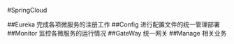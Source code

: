 #SpringCloud

##Eureka
    完成各项微服务的注册工作
##Config
    进行配置文件的统一管理部署
##Monitor
    监控各微服务的运行情况
##GateWay
    统一网关
##Manage
    相关业务
